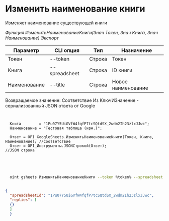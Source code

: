 ﻿---
sidebar_position: 3
---

# Изменить наименование книги
 Изменяет наименование существующей книги


*Функция ИзменитьНаименованиеКниги(Знач Токен, Знач Книга, Знач Наименование) Экспорт*

  | Параметр | CLI опция | Тип | Назначение |
  |-|-|-|-|
  | Токен | --token | Строка | Токен |
  | Книга | --spreadsheet | Строка | ID книги |
  | Наименование | --title | Строка | Новое наименование |

  
  Возвращаемое значение:   Соответствие Из КлючИЗначение - сериализованный JSON ответа от Google

```bsl title="Пример кода"
	
  
  Книга        = "1Pu07Y5UiGVfW4fqfP7tcSQtdSX_2wdm2Ih23zlxJJwc";
  Наименование = "Тестовая таблица (изм.)";
  
  Ответ = OPI_GoogleSheets.ИзменитьНаименованиеКниги(Токен, Книга, Наименование); //Соответствие
  Ответ = OPI_Инструменты.JSONСтрокой(Ответ);                                     //JSON строка
  

	
```

```sh title="Пример команды CLI"
    
  oint gsheets ИзменитьНаименованиеКниги --token %token% --spreadsheet "1Pu07Y5UiGVfW4fqfP7tcSQtdSX_2wdm2Ih23zlxJJwc" --title "Тестовая таблица (изм.)"


```


```json title="Результат"

{
  "spreadsheetId": "1Pu07Y5UiGVfW4fqfP7tcSQtdSX_2wdm2Ih23zlxJJwc",
  "replies": [
  {}
  ]
  }

```
